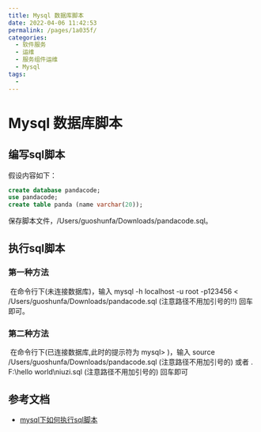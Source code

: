 ```yaml
---
title: Mysql 数据库脚本
date: 2022-04-06 11:42:53
permalink: /pages/1a035f/
categories:
  - 软件服务
  - 运维
  - 服务组件运维
  - Mysql
tags:
  - 
---
```

# Mysql 数据库脚本

## 编写sql脚本

假设内容如下：

```sql
create database pandacode;
use pandacode;
create table panda (name varchar(20));
```

保存脚本文件，/Users/guoshunfa/Downloads/pandacode.sql。

## 执行sql脚本

### 第一种方法

​		在命令行下(未连接数据库)，输入 mysql -h localhost -u root -p123456 < /Users/guoshunfa/Downloads/pandacode.sql (注意路径不用加引号的!!) 回车即可。

### 第二种方法

​		在命令行下(已连接数据库,此时的提示符为 mysql> )，输入 source /Users/guoshunfa/Downloads/pandacode.sql (注意路径不用加引号的) 或者 \. F:\hello world\niuzi.sql (注意路径不用加引号的) 回车即可

## 参考文档

- [mysql下如何执行sql脚本](https://www.cnblogs.com/kenkofox/archive/2011/01/14/1935422.html)